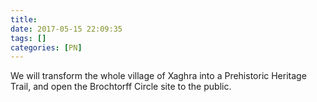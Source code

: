 ```yaml
---
title:
date: 2017-05-15 22:09:35
tags: []
categories: [PN]
---
```


We will transform the whole village of Xaghra into a Prehistoric Heritage Trail, and open the Brochtorff Circle site to the public.